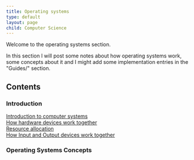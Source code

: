 ```yaml
---
title: Operating systems
type: default
layout: page
child: Computer Science
---
```


Welcome to the operating systems section.

In this section I will post some notes about how operating systems work, some
concepts about it and I might add some implementation entries in the "Guides/"
section.

## Contents

### Introduction

[Introduction to computer systems](/computer-science/os/introduction-cs)<br>
[How hardware devices work together](/computer-science/os/hardware-together)<br>
[Resource allocation](/computer-science/os/res-alloc)<br>
[How Input and Output devices work together](/computer-science/os/io)<br>

### Operating Systems Concepts
